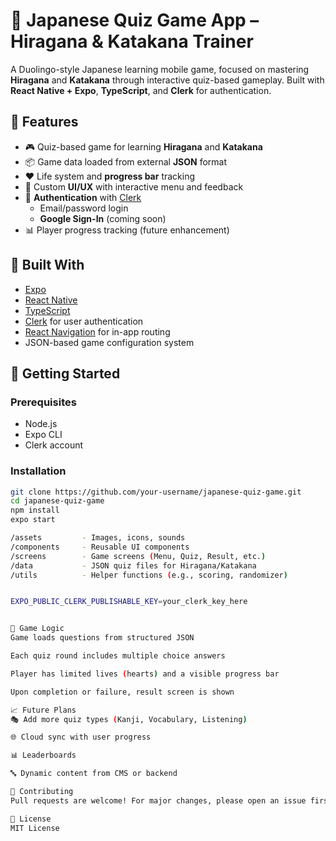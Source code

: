 # 🎌 Japanese Quiz Game App – Hiragana & Katakana Trainer

A Duolingo-style Japanese learning mobile game, focused on mastering **Hiragana** and **Katakana** through interactive quiz-based gameplay. Built with **React Native + Expo**, **TypeScript**, and **Clerk** for authentication.

## 📱 Features

- 🎮 Quiz-based game for learning **Hiragana** and **Katakana**
- 📦 Game data loaded from external **JSON** format
- ❤️ Life system and **progress bar** tracking
- 🌈 Custom **UI/UX** with interactive menu and feedback
- 🔐 **Authentication** with [Clerk](https://clerk.dev/)
  - Email/password login
  - **Google Sign-In** (coming soon)
- 📊 Player progress tracking (future enhancement)

## 🧱 Built With

- [Expo](https://expo.dev/)
- [React Native](https://reactnative.dev/)
- [TypeScript](https://www.typescriptlang.org/)
- [Clerk](https://clerk.dev/) for user authentication
- [React Navigation](https://reactnavigation.org/) for in-app routing
- JSON-based game configuration system

## 🚀 Getting Started

### Prerequisites

- Node.js
- Expo CLI
- Clerk account

### Installation

```bash
git clone https://github.com/your-username/japanese-quiz-game.git
cd japanese-quiz-game
npm install
expo start

/assets         - Images, icons, sounds
/components     - Reusable UI components
/screens        - Game screens (Menu, Quiz, Result, etc.)
/data           - JSON quiz files for Hiragana/Katakana
/utils          - Helper functions (e.g., scoring, randomizer)


EXPO_PUBLIC_CLERK_PUBLISHABLE_KEY=your_clerk_key_here


🧩 Game Logic
Game loads questions from structured JSON

Each quiz round includes multiple choice answers

Player has limited lives (hearts) and a visible progress bar

Upon completion or failure, result screen is shown

📈 Future Plans
🎭 Add more quiz types (Kanji, Vocabulary, Listening)

🌐 Cloud sync with user progress

📊 Leaderboards

🔤 Dynamic content from CMS or backend

🤝 Contributing
Pull requests are welcome! For major changes, please open an issue first.

🪪 License
MIT License
```
